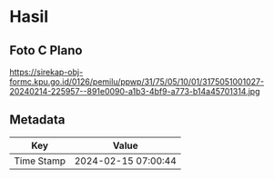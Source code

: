 # Hasil

## Foto C Plano

https://sirekap-obj-formc.kpu.go.id/0126/pemilu/ppwp/31/75/05/10/01/3175051001027-20240214-225957--891e0090-a1b3-4bf9-a773-b14a45701314.jpg


## Metadata

| Key        | Value               |
| ---------- | ------------------- |
| Time Stamp | 2024-02-15 07:00:44 |



